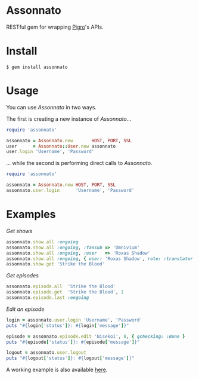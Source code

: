 Assonnato
=========
RESTful gem for wrapping [Pigro](https://github.com/nonchosbatta/pigro)'s APIs.

Install
=======
`$ gem install assonnato`

Usage
=====
You can use *Assonnato* in two ways.

The first is creating a new instance of *Assonnato*...
```ruby
require 'assonnato'

assonnato = Assonnato.new       HOST, PORT, SSL
user      = Assonnato::User.new assonnato
user.login 'Username', 'Password'
```

... while the second is performing direct calls to *Assonnato*.
```ruby
require 'assonnato'

assonnato = Assonnato.new HOST, PORT, SSL
assonnato.user.login      'Username', 'Password'
```

Examples
========

*Get shows*
```ruby
assonnato.show.all :ongoing
assonnato.show.all :ongoing, :fansub => 'Omnivium'
assonnato.show.all :ongoing, :user   => 'Roxas Shadow'
assonnato.show.all :ongoing, { user: 'Roxas Shadow', role: :translator }
assonnato.show.get 'Strike the Blood'
```

*Get episodes*
```ruby
assonnato.episode.all  'Strike the Blood'
assonnato.episode.get  'Strike the Blood', 1
assonnato.episode.last :ongoing
```

*Edit an episode*
```ruby
login = assonnato.user.login 'Username', 'Password'
puts "#{login['status']}: #{login['message']}"

episode = assonnato.episode.edit 'Nisekoi', 8, { qchecking: :done }
puts "#{episode['status']}: #{episode['message']}"

logout = assonnato.user.logout
puts "#{logout['status']}: #{logout['message']}"
```

A working example is also available [here](https://github.com/RoxasShadow/Descartes/blob/master/lib/descartes/modules/pigro.rb).
